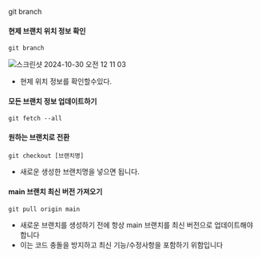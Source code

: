 git branch

#### 현제 브랜치 위치 정보 확인 
```javascript
git branch
```
![스크린샷 2024-10-30 오전 12 11 03](https://github.com/user-attachments/assets/7d3aabcf-f73b-4aa2-a3f1-03b45c96e71e)
- 현제 위치 정보를 확인할수있다.

#### 모든 브랜치 정보 업데이트하기
```
git fetch --all
```

#### 원하는 브랜치로 전환 
```
git checkout [브랜치명] 
```
- 새로운 생성한 브랜치명을 넣으면 됩니다.

#### main 브랜치 최신 버전 가져오기 
```
git pull origin main
```
- 새로운 브랜치를 생성하기 전에 항상 main 브랜치를 최신 버전으로 업데이트해야 합니다
- 이는 코드 충돌을 방지하고 최신 기능/수정사항을 포함하기 위함입니다

